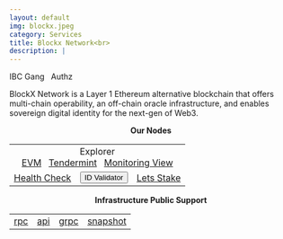 ```yaml
---
layout: default
img: blockx.jpeg
category: Services
title: Blockx Network<br>
description: |
---
```


<span  class="badge badge-primary" data-toggle="tooltip" data-html="true" title="<b>Blockx <=> Osmosis</b>">IBC Gang</span>
&nbsp;
<span  class="badge badge-primary" data-toggle="tooltip" data-html="true" title="<b>enabled</b>">Authz</span>



BlockX Network is a Layer 1 Ethereum alternative blockchain that offers multi-chain operability, an off-chain oracle infrastructure, and enables sovereign digital identity for the next-gen of Web3.

<p align="center"><b>Our Nodes </b></p>
<table class="table">
<tr>
   <td colspan=3 style="text-align: center" class="justify-content-center">
       Explorer <br>
       <a href="https://explorer.blockx.roomit.xyz/" class="btn btn-success margin-top" target="_blank">EVM</a>
       &nbsp;
       <a href="https://explorer.tendermint.roomit.xyz/blockx-mainnet/staking/blockxvaloper16am9xxy7q4yw5l9zx76zqm2p3ne8e6zns8xq3t" class="btn btn-success margin-top" target="_blank">Tendermint</a>
       &nbsp;
      <a href="https://snapshots.raintank.io/dashboard/snapshot/0aY5X30x5fT7GQq1qJOFfHj5ELmjyQ4g" class="btn btn-success margin-top">Monitoring View</a> 
   </td>
</tr>
<tr>
   <td>
       <a href="https://health.roomit.xyz/status/roomit-mainnet" class="btn btn-info margin-top" target="_blank">Health Check</a>
   </td> 
   <td>
      <button onclick="clip_blockx_three()"  class="btn btn-warning margin-top">ID Validator</button>
      <input type="text" id="clip_blockx" value="blockxvaloper16am9xxy7q4yw5l9zx76zqm2p3ne8e6zns8xq3t" hidden=true> 
   </td>
   <td>
      <a href="https://explorer.tendermint.roomit.xyz/blockx-mainnet/staking/blockxvaloper16am9xxy7q4yw5l9zx76zqm2p3ne8e6zns8xq3t" class="btn btn-danger margin-top" target="_blank">Lets Stake</a>
   </td>
</tr>
</table>

<p align="center"><b>Infrastructure Public Support</b></p>
<table>
<tr>
   <td>
      <a href="https://rpc.blockx.roomit.xyz/" class="btn btn-primary">rpc</a>
   </td>
   <td>
       <a href="https://api.blockx.roomit.xyz/" class="btn btn-primary">api</a>
   </td>
   <td>
       <a href="grpc.blockx.roomit.xyz:8443" class="btn btn-primary">grpc</a>
   </td>
   <td>
       <a href="https://roomit.xyz/snapshot/" class="btn btn-primary">snapshot</a>
   </td>
</tr>
</table>